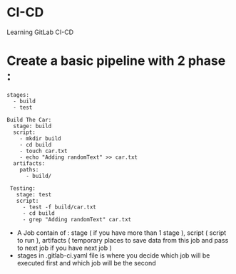 # CI-CD
Learning GitLab CI-CD 

# Create a basic pipeline with 2 phase :

```
stages:
  - build
  - test

Build The Car:
  stage: build
  script: 
    - mkdir build 
    - cd build 
    - touch car.txt
    - echo "Adding randomText" >> car.txt
  artifacts: 
    paths: 
      - build/
      
 Testing:
   stage: test
   script: 
     - test -f build/car.txt
     - cd build 
     - grep "Adding randomText" car.txt
```

- A Job contain of : stage ( if you have more than 1 stage ), script ( script to run ), artifacts ( temporary places to save data from this job and pass to next job if you have next job )
- stages in .gitlab-ci.yaml file is where you decide which job will be executed first and which job will be the second
